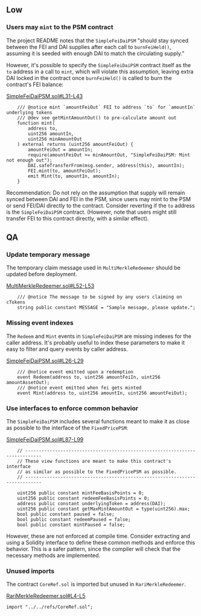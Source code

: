 ## Low

### Users may `mint` to the PSM contract

The project README notes that the `SimpleFeiDaiPSM` "should stay synced between the FEI and DAI supplies after each call to `burnFeiHeld()`, assuming it is seeded with enough DAI to match the circulating supply."

However, it's possible to specify the `SimpleFeiDaiPSM` contract itself as the `to` address in a call to `mint`, which will violate this assumption, leaving extra DAI locked in the contract once `burnFeiHeld()` is called to burn the contract's FEI balance:

[SimpleFeiDaiPSM.sol#L31-L43](https://github.com/code-423n4/2022-09-tribe/blob/769b0586b4975270b669d7d1581aa5672d6999d5/contracts/peg/SimpleFeiDaiPSM.sol#L31-L43)

```solidity
    /// @notice mint `amountFeiOut` FEI to address `to` for `amountIn` underlying tokens
    /// @dev see getMintAmountOut() to pre-calculate amount out
    function mint(
        address to,
        uint256 amountIn,
        uint256 minAmountOut
    ) external returns (uint256 amountFeiOut) {
        amountFeiOut = amountIn;
        require(amountFeiOut >= minAmountOut, "SimpleFeiDaiPSM: Mint not enough out");
        DAI.safeTransferFrom(msg.sender, address(this), amountIn);
        FEI.mint(to, amountFeiOut);
        emit Mint(to, amountIn, amountIn);
    }
```

Recommendation: Do not rely on the assumption that supply will remain synced between DAI and FEI in the PSM, since users may mint to the PSM or send FEI/DAI directly to the contract. Consider reverting if the `to` address is the `SimpleFeiDaiPSM` contract. (However, note that users might still transfer FEI to this contract directly, with a similar effect).

## QA

### Update temporary message

The temporary claim message used in `MultiMerkleRedeemer` should be updated before deployment.

[MultiMerkleRedeemer.sol#L52-L53](https://github.com/code-423n4/2022-09-tribe/blob/769b0586b4975270b669d7d1581aa5672d6999d5/contracts/shutdown/fuse/MultiMerkleRedeemer.sol#L52-L53)

```solidity
    /// @notice The message to be signed by any users claiming on cTokens
    string public constant MESSAGE = "Sample message, please update.";
```

### Missing event indexes

The `Redeem` and `Mint` events in `SimpleFeiDaiPSM` are missing indexes for the caller address. It's probably useful to index these parameters to make it easy to filter and query events by caller address.

[SimpleFeiDaiPSM.sol#L26-L29](https://github.com/code-423n4/2022-09-tribe/blob/769b0586b4975270b669d7d1581aa5672d6999d5/contracts/peg/SimpleFeiDaiPSM.sol#L27-L29)

```solidity
    /// @notice event emitted upon a redemption
    event Redeem(address to, uint256 amountFeiIn, uint256 amountAssetOut);
    /// @notice event emitted when fei gets minted
    event Mint(address to, uint256 amountIn, uint256 amountFeiOut);
```

### Use interfaces to enforce common behavior

The `SimpleFeiDaiPSM` includes several functions meant to make it as close as possible to the interface of the `FixedPricePSM`:

[SimpleFeiDaiPSM.sol#L87-L99](https://github.com/code-423n4/2022-09-tribe/blob/769b0586b4975270b669d7d1581aa5672d6999d5/contracts/peg/SimpleFeiDaiPSM.sol#L87-L99)

```solidity
    // ----------------------------------------------------------------------------
    // These view functions are meant to make this contract's interface
    // as similar as possible to the FixedPricePSM as possible.
    // ----------------------------------------------------------------------------

    uint256 public constant mintFeeBasisPoints = 0;
    uint256 public constant redeemFeeBasisPoints = 0;
    address public constant underlyingToken = address(DAI);
    uint256 public constant getMaxMintAmountOut = type(uint256).max;
    bool public constant paused = false;
    bool public constant redeemPaused = false;
    bool public constant mintPaused = false;
```

However, these are not enforced at compile time. Consider extracting and using a Solidity interface to define these common methods and enforce this behavior. This is a safer pattern, since the compiler will check that the necessary methods are implemented.

### Unused imports

The contract `CoreRef.sol` is imported but unused in `RariMerkleRedeemer`.

[RariMerkleRedeemer.sol#L4-L5](https://github.com/code-423n4/2022-09-tribe/blob/769b0586b4975270b669d7d1581aa5672d6999d5/contracts/shutdown/fuse/RariMerkleRedeemer.sol#L4-L5)

```solidity
import "../../refs/CoreRef.sol";
```
